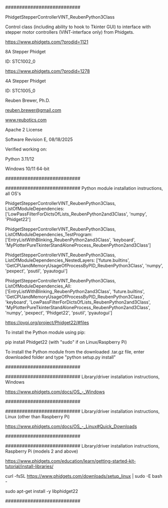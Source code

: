 ###########################

PhidgetStepperControllerVINT_ReubenPython3Class

Control class (including ability to hook to Tkinter GUI) to interface with stepper motor controllers (VINT-interface only) from Phidgets.

https://www.phidgets.com/?prodid=1121

8A Stepper Phidget

ID: STC1002_0

https://www.phidgets.com/?prodid=1278

4A Stepper Phidget

ID: STC1005_0

Reuben Brewer, Ph.D.

reuben.brewer@gmail.com

www.reubotics.com

Apache 2 License

Software Revision E, 08/18/2025

Verified working on:

Python 3.11/12

Windows 10/11 64-bit

###########################

########################### Python module installation instructions, all OS's

PhidgetStepperControllerVINT_ReubenPython3Class, ListOfModuleDependencies: ['LowPassFilterForDictsOfLists_ReubenPython2and3Class', 'numpy', 'Phidget22']

PhidgetStepperControllerVINT_ReubenPython3Class, ListOfModuleDependencies_TestProgram: ['EntryListWithBlinking_ReubenPython2and3Class', 'keyboard', 'MyPlotterPureTkinterStandAloneProcess_ReubenPython2and3Class']

PhidgetStepperControllerVINT_ReubenPython3Class, ListOfModuleDependencies_NestedLayers: ['future.builtins', 'GetCPUandMemoryUsageOfProcessByPID_ReubenPython3Class', 'numpy', 'pexpect', 'psutil', 'pyautogui']

PhidgetStepperControllerVINT_ReubenPython3Class, ListOfModuleDependencies_All:['EntryListWithBlinking_ReubenPython2and3Class', 'future.builtins', 'GetCPUandMemoryUsageOfProcessByPID_ReubenPython3Class', 'keyboard', 'LowPassFilterForDictsOfLists_ReubenPython2and3Class', 'MyPlotterPureTkinterStandAloneProcess_ReubenPython2and3Class', 'numpy', 'pexpect', 'Phidget22', 'psutil', 'pyautogui']

https://pypi.org/project/Phidget22/#files

To install the Python module using pip:

pip install Phidget22       (with "sudo" if on Linux/Raspberry Pi)

To install the Python module from the downloaded .tar.gz file, enter downloaded folder and type "python setup.py install"

###########################

########################### Library/driver installation instructions, Windows

https://www.phidgets.com/docs/OS_-_Windows

###########################

########################### Library/driver installation instructions, Linux (other than Raspberry Pi)

https://www.phidgets.com/docs/OS_-_Linux#Quick_Downloads

###########################

########################### Library/driver installation instructions, Raspberry Pi (models 2 and above)

https://www.phidgets.com/education/learn/getting-started-kit-tutorial/install-libraries/

curl -fsSL https://www.phidgets.com/downloads/setup_linux | sudo -E bash -

sudo apt-get install -y libphidget22

###########################
